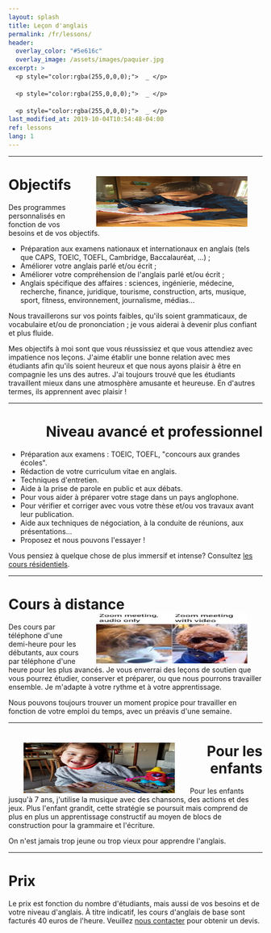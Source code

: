 ```yaml
---
layout: splash
title: Leçon d'anglais
permalink: /fr/lessons/
header:
  overlay_color: "#5e616c"
  overlay_image: /assets/images/paquier.jpg
excerpt: >
  <p style="color:rgba(255,0,0,0);">  _ </p>

  <p style="color:rgba(255,0,0,0);">  _ </p>

  <p style="color:rgba(255,0,0,0);">  _ </p>
last_modified_at: 2019-10-04T10:54:48-04:00
ref: lessons
lang: 1
---
```



---

# Objectifs <img style="float: right;" src="/assets/images/luke_aims.jpg" width="300" height="100" hspace="30">

Des programmes personnalisés en fonction de vos besoins et de vos objectifs.
- Préparation aux examens nationaux et internationaux en anglais (tels que CAPS, TOEIC, TOEFL, Cambridge, Baccalauréat, ...) ;
- Améliorer votre anglais parlé et/ou écrit ;
- Améliorer votre compréhension de l'anglais parlé et/ou écrit ;
- Anglais spécifique des affaires : sciences, ingénierie, médecine, recherche, finance, juridique, tourisme, construction, arts, musique, sport, fitness, environnement, journalisme, médias...

Nous travaillerons sur vos points faibles, qu'ils soient grammaticaux, de vocabulaire et/ou de prononciation ; je vous aiderai à devenir plus confiant et plus fluide.

Mes objectifs à moi sont que vous réussissiez et que vous attendiez avec impatience nos leçons.  J'aime établir une bonne relation avec mes étudiants afin qu'ils soient heureux et que nous ayons plaisir à être en compagnie les uns des autres. J'ai toujours trouvé que les étudiants travaillent mieux dans une atmosphère amusante et heureuse.  En d'autres termes, ils apprennent avec plaisir !



---

<div style="text-align: right"> <h1 id="advanced_level"> Niveau avancé et professionnel </h1> </div> 


- Préparation aux examens : TOEIC, TOEFL, "concours aux grandes écoles".
- Rédaction de votre curriculum vitae en anglais.
- Techniques d'entretien.
- Aide à la prise de parole en public et aux débats.
- Pour vous aider à préparer votre stage dans un pays anglophone.
- Pour vérifier et corriger avec vous votre thèse et/ou vos travaux avant leur publication.
- Aide aux techniques de négociation, à la conduite de réunions, aux présentations... 
- Proposez et nous pouvons l'essayer !

Vous pensiez à quelque chose de plus immersif et intense? Consultez [les cours résidentiels](/fr/résidentiel/).


---


# Cours à distance  <img style="float: right;" src="/assets/images/zoom_meeting.jpg" width="300" height="100" hspace="30">

Des cours par téléphone d'une demi-heure pour les débutants, aux cours par téléphone d'une heure pour les plus avancés. 
Je vous enverrai des leçons de soutien que vous pourrez étudier, conserver et préparer, ou que nous pourrons travailler ensemble. Je m'adapte à votre rythme et à votre apprentissage.

Nous pouvons toujours trouver un moment propice pour travailler en fonction de votre emploi du temps, avec un préavis d'une semaine.

___

<div style="text-align: right"> <h1 id="Remote_courses"> <img style="float: left;" src="/assets/images/adele.jpg" width="300" height="100" hspace="30"> Pour les enfants </h1> </div> 

Pour les enfants jusqu'à 7 ans, j'utilise la musique avec des chansons, des actions et des jeux.  Plus l'enfant grandit, cette stratégie se poursuit mais comprend de plus en plus un apprentissage constructif au moyen de blocs de construction pour la grammaire et l'écriture.

On n'est jamais trop jeune ou trop vieux pour apprendre l'anglais.

---

# Prix
  
Le prix est fonction du nombre d'étudiants, mais aussi de vos besoins et de votre niveau d'anglais. À titre indicatif, les cours d'anglais de base sont facturés 40 euros de l'heure. Veuillez [nous contacter](/contact/) pour obtenir un devis.
